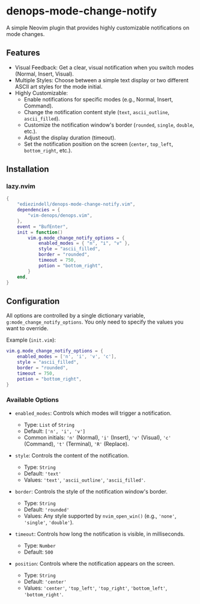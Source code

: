 # denops-mode-change-notify

A simple Neovim plugin that provides highly customizable notifications on mode changes.

## Features

- Visual Feedback: Get a clear, visual notification when you switch modes (Normal, Insert, Visual).
- Multiple Styles: Choose between a simple text display or two different ASCII art styles for the mode initial.
- Highly Customizable:
  - Enable notifications for specific modes (e.g., Normal, Insert, Command).
  - Change the notification content style (`text`, `ascii_outline`, `ascii_filled`).
  - Customize the notification window's border (`rounded`, `single`, `double`, etc.).
  - Adjust the display duration (timeout).
  - Set the notification position on the screen (`center`, `top_left`, `bottom_right`, etc.).

## Installation

### lazy.nvim

```lua
{
    "ediezindell/denops-mode-change-notify.vim",
    dependencies = {
        "vim-denops/denops.vim",
    },
    event = "BufEnter",
    init = function()
        vim.g.mode_change_notify_options = {
            enabled_modes = { "n", "i", "v" },
            style = "ascii_filled",
            border = "rounded",
            timeout = 750,
            potion = "bottom_right",
        }
    end,
}
```

## Configuration

All options are controlled by a single dictionary variable, `g:mode_change_notify_options`. You only need to specify the values you want to override.

Example (`init.vim`):

```lua
vim.g.mode_change_notify_options = {
    enabled_modes = ['n', 'i', 'v', 'c'],
    style = "ascii_filled",
    border = "rounded",
    timeout = 750,
    potion = "bottom_right",
}
```

### Available Options

- `enabled_modes`: Controls which modes will trigger a notification.

  - Type: `List` of `String`
  - Default: `['n', 'i', 'v']`
  - Common initials: `'n'` (Normal), `'i'` (Insert), `'v'` (Visual), `'c'` (Command), `'t'` (Terminal), `'R'` (Replace).

- `style`: Controls the content of the notification.

  - Type: `String`
  - Default: `'text'`
  - Values: `'text'`, `'ascii_outline'`, `'ascii_filled'`.

- `border`: Controls the style of the notification window's border.

  - Type: `String`
  - Default: `'rounded'`
  - Values: Any style supported by `nvim_open_win()` (e.g., `'none'`, `'single'`, `'double'`).

- `timeout`: Controls how long the notification is visible, in milliseconds.

  - Type: `Number`
  - Default: `500`

- `position`: Controls where the notification appears on the screen.
  - Type: `String`
  - Default: `'center'`
  - Values: `'center'`, `'top_left'`, `'top_right'`, `'bottom_left'`, `'bottom_right'`.
